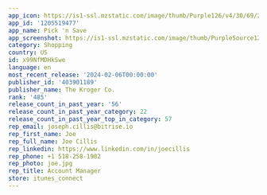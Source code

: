 ```yaml
---
app_icon: https://is1-ssl.mzstatic.com/image/thumb/Purple126/v4/30/69/29/3069299e-6c14-e0c6-22a9-e81776903000/AppIconPicknSave-0-0-1x_U007epad-0-0-85-220.png/1024x1024bb.png
app_id: '1205519477'
app_name: Pick 'n Save
app_screenshot: https://is1-ssl.mzstatic.com/image/thumb/PurpleSource126/v4/e0/7a/66/e07a663d-8ab8-2ed5-ecdb-02cd7af520f6/32589be6-828f-4877-a8c5-5a80fe29a55d_1_phone_large.png/1284x2778bb.png
category: Shopping
country: US
id: x99NfMDHkSwe
language: en
most_recent_release: '2024-02-06T00:00:00'
publisher_id: '403901189'
publisher_name: The Kroger Co.
rank: '485'
release_count_in_past_year: '56'
release_count_in_past_year_category: 22
release_count_in_past_year_top_in_category: 57
rep_email: joseph.cillis@bitrise.io
rep_first_name: Joe
rep_full_name: Joe Cillis
rep_linkedin: https://www.linkedin.com/in/joecillis
rep_phone: +1 518-258-1902
rep_photo: joe.jpg
rep_title: Account Manager
store: itunes_connect
---
```

